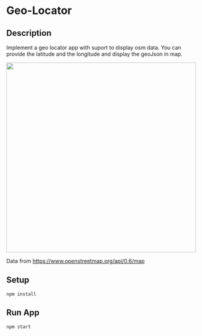 # Geo-Locator

## Description

Implement a geo locator app with suport to display osm data.
You can provide the latitude and the longitude and display the geoJson in map.

<img src="https://github.com/BhagyaPrasadSamarathunga/Assets/blob/main/geo_locator.gif" width="500" />

Data from https://www.openstreetmap.org/api/0.6/map

## Setup

```
npm install
```

## Run App

```
npm start
```
